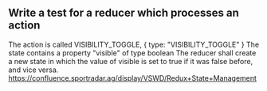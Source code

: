 ## Write a test for a reducer which processes an action ##
The action is called VISIBILITY_TOGGLE, { type: "VISIBILITY_TOGGLE" }
The state contains a property "visible" of type boolean
The reducer shall create a new state in which the value of visible is set to true if it was false before, and vice versa.
https://confluence.sportradar.ag/display/VSWD/Redux+State+Management
